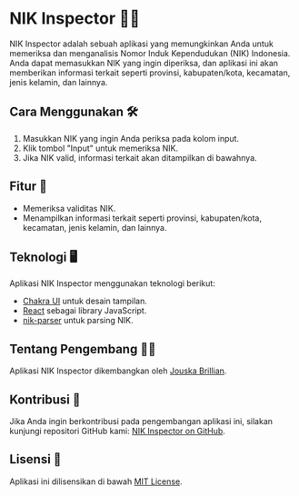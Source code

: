 # NIK Inspector 🕵️‍♂️

NIK Inspector adalah sebuah aplikasi yang memungkinkan Anda untuk memeriksa dan menganalisis Nomor Induk Kependudukan (NIK) Indonesia. Anda dapat memasukkan NIK yang ingin diperiksa, dan aplikasi ini akan memberikan informasi terkait seperti provinsi, kabupaten/kota, kecamatan, jenis kelamin, dan lainnya.

## Cara Menggunakan 🛠️

1. Masukkan NIK yang ingin Anda periksa pada kolom input.
2. Klik tombol "Input" untuk memeriksa NIK.
3. Jika NIK valid, informasi terkait akan ditampilkan di bawahnya.

## Fitur 🎯

- Memeriksa validitas NIK.
- Menampilkan informasi terkait seperti provinsi, kabupaten/kota, kecamatan, jenis kelamin, dan lainnya.

## Teknologi 🖥️

Aplikasi NIK Inspector menggunakan teknologi berikut:

- [Chakra UI](https://chakra-ui.com/) untuk desain tampilan.
- [React](https://reactjs.org/) sebagai library JavaScript.
- [nik-parser](https://www.npmjs.com/package/nik-parser) untuk parsing NIK.

## Tentang Pengembang 👨‍💻

Aplikasi NIK Inspector dikembangkan oleh [Jouska Brillian](https://github.com/jouskabrillian).

## Kontribusi 🤝

Jika Anda ingin berkontribusi pada pengembangan aplikasi ini, silakan kunjungi repositori GitHub kami: [NIK Inspector on GitHub](https://github.com/jouskabrillian/nik-inspector).

## Lisensi 📜

Aplikasi ini dilisensikan di bawah [MIT License](LICENSE).
